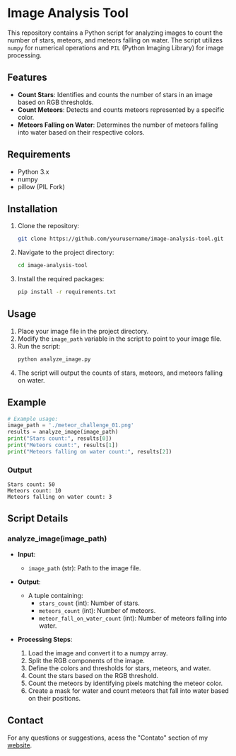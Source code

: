 # Image Analysis Tool

This repository contains a Python script for analyzing images to count the number of stars, meteors, and meteors falling on water. The script utilizes `numpy` for numerical operations and `PIL` (Python Imaging Library) for image processing.

## Features

- **Count Stars**: Identifies and counts the number of stars in an image based on RGB thresholds.
- **Count Meteors**: Detects and counts meteors represented by a specific color.
- **Meteors Falling on Water**: Determines the number of meteors falling into water based on their respective colors.

## Requirements

- Python 3.x
- numpy
- pillow (PIL Fork)

## Installation

1. Clone the repository:
   ```bash
   git clone https://github.com/yourusername/image-analysis-tool.git
   ```
2. Navigate to the project directory:
   ```bash
   cd image-analysis-tool
   ```
3. Install the required packages:
   ```bash
   pip install -r requirements.txt
   ```

## Usage

1. Place your image file in the project directory.
2. Modify the `image_path` variable in the script to point to your image file.
3. Run the script:
   ```bash
   python analyze_image.py
   ```
4. The script will output the counts of stars, meteors, and meteors falling on water.

## Example

```python
# Example usage:
image_path = './meteor_challenge_01.png'
results = analyze_image(image_path)
print("Stars count:", results[0])
print("Meteors count:", results[1])
print("Meteors falling on water count:", results[2])
```

### Output

```
Stars count: 50
Meteors count: 10
Meteors falling on water count: 3
```

## Script Details

### analyze_image(image_path)

- **Input**: 
  - `image_path` (str): Path to the image file.

- **Output**: 
  - A tuple containing:
    - `stars_count` (int): Number of stars.
    - `meteors_count` (int): Number of meteors.
    - `meteor_fall_on_water_count` (int): Number of meteors falling into water.

- **Processing Steps**:
  1. Load the image and convert it to a numpy array.
  2. Split the RGB components of the image.
  3. Define the colors and thresholds for stars, meteors, and water.
  4. Count the stars based on the RGB threshold.
  5. Count the meteors by identifying pixels matching the meteor color.
  6. Create a mask for water and count meteors that fall into water based on their positions.



## Contact

For any questions or suggestions, acess the "Contato" section of my [website](https://alexandre-niess.github.io/SitePortifolio/).

